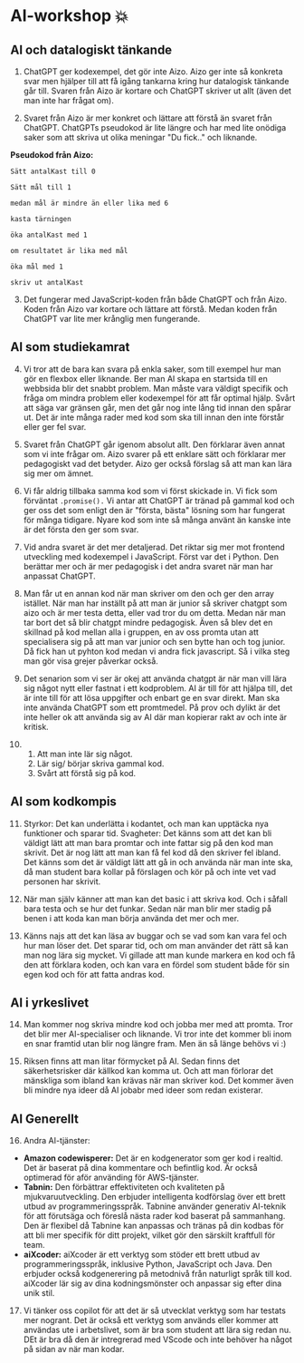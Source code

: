 # AI-workshop 	:boom:

## AI och datalogiskt tänkande
1. ChatGPT ger kodexempel, det gör inte Aizo. Aizo ger inte så konkreta svar men hjälper till att få igång tankarna kring hur datalogisk tänkande går till. Svaren från Aizo är kortare och ChatGPT skriver ut allt (även det man inte har frågat om).
   
2.  Svaret från Aizo är mer konkret och lättare att förstå än svaret från ChatGPT. ChatGPTs pseudokod är lite längre och har med lite onödiga saker som att skriva ut olika meningar "Du fick.." och liknande.

**Pseudokod från Aizo:**

`Sätt antalKast till 0`

`Sätt mål till 1`

`medan mål är mindre än eller lika med 6`

`kasta tärningen`
    
`öka antalKast med 1`
    
`om resultatet är lika med mål`
    
`öka mål med 1`

`skriv ut antalKast`

3. Det fungerar med JavaScript-koden från både ChatGPT och från Aizo. Koden från Aizo var kortare och lättare att förstå. Medan koden från ChatGPT var lite mer krånglig men fungerande.

## AI som studiekamrat
4. Vi tror att de bara kan svara på enkla saker, som till exempel hur man gör en flexbox eller liknande. Ber man AI skapa en startsida till en webbsida blir det snabbt problem. Man måste vara väldigt specifik och fråga om mindra problem eller kodexempel för att får optimal hjälp. Svårt att säga var gränsen går, men det går nog inte lång tid innan den spårar ut. Det är inte många rader med kod som ska till innan den inte förstår eller ger fel svar.
   
5. Svaret från ChatGPT går igenom absolut allt. Den förklarar även annat som vi inte frågar om. Aizo svarer på ett enklare sätt och förklarar mer pedagogiskt vad det betyder. Aizo ger också förslag så att man kan lära sig mer om ämnet.
   
6. Vi får aldrig tillbaka samma kod som vi först skickade in. Vi fick som förväntat `.promise().` Vi antar att ChatGPT är tränad på gammal kod och ger oss det som enligt den är "första, bästa" lösning som har fungerat för många tidigare. Nyare kod som inte så många använt än kanske inte är det första den ger som svar.

7. Vid andra svaret är det mer detaljerad. Det riktar sig mer mot frontend utveckling med kodexempel i JavaScript. Först var det i Python. Den berättar mer och är mer pedagogisk i det andra svaret när man har anpassat ChatGPT.

8. Man får ut en annan kod när man skriver om den och ger den array istället. När man har inställt på att man är junior så skriver chatgpt som aizo och är mer testa detta, eller vad tror du om detta. Medan när man tar bort det så blir chatgpt mindre pedagogisk. Även så blev det en skillnad på kod mellan alla i gruppen, en av oss promta utan att specialisera sig på att man var junior och sen bytte han och tog junior. Då fick han ut pyhton kod medan vi andra fick javascript. Så i vilka steg man gör visa grejer påverkar också.

9. Det senarion som vi ser är okej att använda chatgpt är när man vill lära sig något nytt eller fastnat i ett kodproblem. AI är till för att hjälpa till, det är inte till för att lösa uppgifter och enbart ge en svar direkt. Man ska inte använda ChatGPT som ett promtmedel. På prov och dylikt är det inte heller ok att använda sig av AI där man kopierar rakt av och inte är kritisk.

10. 1. Att man inte lär sig något.
    2. Lär sig/ börjar skriva gammal kod.
    3. Svårt att förstå sig på kod.

## AI som kodkompis
11. Styrkor: Det kan underlätta i kodantet, och man kan upptäcka nya funktioner och sparar tid. 
    Svagheter: Det känns som att det kan bli väldigt lätt att man bara promtar och inte fattar sig på den kod man skrivit. Det är nog lätt att man kan få fel kod då den skriver fel ibland. Det känns som det är väldigt lätt att gå in och använda när man inte ska, då man student bara kollar på förslagen och kör på och inte vet vad personen har skrivit.

12. När man själv känner att man kan det basic i att skriva kod. Och i såfall bara testa och se hur det funkar. Sedan när man blir mer stadig på benen i att koda kan man börja använda det mer och mer.

13. Känns najs att det kan läsa av buggar och se vad som kan vara fel och hur man löser det. Det sparar tid, och om man använder det rätt så kan man nog lära sig mycket. Vi gillade att man kunde markera en kod och få den att förklara koden, och kan vara en fördel som student både för sin egen kod och för att fatta andras kod.

## AI i yrkeslivet
14. Man kommer nog skriva mindre kod och jobba mer med att promta. Tror det blir mer AI-specialiser och liknande. Vi tror inte det kommer bli inom en snar framtid utan blir nog längre fram. Men än så länge behövs vi  :)

15. Riksen finns att man litar förmycket på AI. Sedan finns det säkerhetsrisker där källkod kan komma ut. Och att man förlorar det mänskliga som ibland kan krävas när man skriver kod. Det kommer även bli mindre nya ideer då AI jobabr med ideer som redan existerar.

## AI Generellt
16. Andra AI-tjänster:
* **Amazon codewisperer:** Det är en kodgenerator som ger kod i realtid. Det är baserat på dina kommentare och befintlig kod. Är också optimerad för aför använding för AWS-tjänster.
* **Tabnin:** Den förbättrar effektiviteten och kvaliteten på mjukvaruutveckling. Den erbjuder intelligenta kodförslag över ett brett utbud av programmeringsspråk. Tabnine använder generativ AI-teknik för att förutsäga och föreslå nästa rader kod baserat på sammanhang. Den är flexibel då Tabnine kan anpassas och tränas på din kodbas för att bli mer specifik för ditt projekt, vilket gör den särskilt kraftfull för team.
* **aiXcoder:** aiXcoder är ett verktyg som stöder ett brett utbud av programmeringsspråk, inklusive Python, JavaScript och Java. Den erbjuder också kodgenerering på metodnivå från naturligt språk till kod. aiXcoder lär sig av dina kodningsmönster och anpassar sig efter dina unik stil.
   
17. Vi tänker oss copilot för att det är så utvecklat verktyg som har testats mer nogrant. Det är också ett verktyg som används eller kommer att användas ute i arbetslivet, som är bra som student att lära sig redan nu. DEt är bra då den är intregrerad med VScode och inte behöver ha något på sidan av när man kodar.
   
